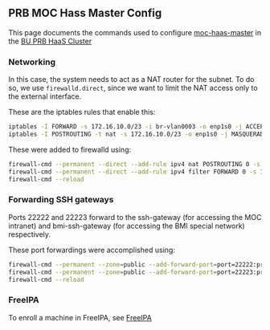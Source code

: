 ## PRB MOC Hass Master Config
This page documents the commands used to configure [moc-haas-master](HaaS-Development-Environment.html) 
in the [BU PRB HaaS Cluster](BU-PRB-Cluster.html)

### Networking
In this case, the system needs to act as a NAT router for the subnet. 
To do so, we use `firewalld.direct`, 
since we want to limit the NAT access only to the external interface.

These are the iptables rules that enable this:
```bash
iptables -I FORWARD -s 172.16.10.0/23 -i br-vlan0003 -o enp1s0 -j ACCEPT
iptables -I POSTROUTING -t nat -s 172.16.10.0/23 -o enp1s0 -j MASQUERADE
```

These were added to firewalld using:
```bash
firewall-cmd --permanent --direct --add-rule ipv4 nat POSTROUTING 0 -s 172.16.10.0/23 -o enp1s0 -j MASQUERADE
firewall-cmd --permanent --direct --add-rule ipv4 filter FORWARD 0 -s 172.16.10.0/23 -i br-vlan0003 -o enp1s0 -j ACCEPT
firewall-cmd --reload
```

### Forwarding SSH gateways
Ports 22222 and 22223 forward to 
the ssh-gateway (for accessing the MOC intranet) 
and bmi-ssh-gateway (for accessing the BMI special network) respectively.

These port forwardings were accomplished using:
```bash
firewall-cmd --permanent --zone=public --add-forward-port=port=22222:proto=tcp:toport=22:toaddr=172.16.10.100
firewall-cmd --permanent --zone=public --add-forward-port=port=22223:proto=tcp:toport=22:toaddr=172.16.10.99
firewall-cmd --reload
```

### FreeIPA
To enroll a machine in FreeIPA, see [FreeIPA](../FreeIPA.html)
